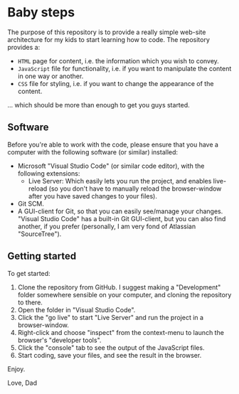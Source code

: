 # Baby steps
The purpose of this repository is to provide a really simple web-site architecture for my kids to start learning how to code. The repository provides a:

- `HTML` page for content, i.e. the information which you wish to convey.
- `JavaScript` file for functionality, i.e. if you want to manipulate the content in one way or another.
- `CSS` file for styling, i.e. if you want to change the appearance of the content.

... which should be more than enough to get you guys started.

## Software
Before you're able to work with the code, please ensure that you have a computer with the following software (or similar) installed:

- Microsoft "Visual Studio Code" (or similar code editor), with the following extensions:
    - Live Server: Which easily lets you run the project, and enables live-reload (so you don't have to manually reload the browser-window after you have saved changes to your files).
- Git SCM.
- A GUI-client for Git, so that you can easily see/manage your changes. "Visual Studio Code" has a built-in Git GUI-client, but you can also find another, if you prefer (personally, I am very fond of Atlassian "SourceTree").

## Getting started
To get started:

 1. Clone the repository from GitHub. I suggest making a "Development" folder somewhere sensible on your computer, and cloning the repository to there.
 1. Open the folder in "Visual Studio Code".
 1. Click the "go live" to start "Live Server" and run the project in a browser-window.
 1. Right-click and choose "inspect" from the context-menu to launch the browser's "developer tools".
 1. Click the "console" tab to see the output of the JavaScript files.
 1. Start coding, save your files, and see the result in the browser.

 Enjoy.

 Love, Dad